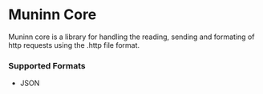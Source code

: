 # Muninn Core

Muninn core is a library for handling the reading, sending and formating of http requests using the .http file format.

### Supported Formats

- JSON



